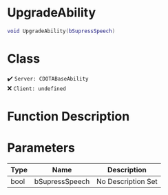 # UpgradeAbility
```lua
void UpgradeAbility(bSupressSpeech)
```
# Class
✔️ `Server: CDOTABaseAbility`  
❌ `Client: undefined`  

# Function Description

# Parameters
Type|Name|Description
--|--|--
bool|bSupressSpeech|No Description Set
